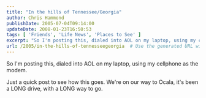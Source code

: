 ```yaml
---
title: "In the hills of Tennessee/Georgia"
author: Chris Hammond
publishDate: 2005-07-04T09:14:00
updateDate: 2008-01-23T16:50:53
tags: [ 'Friends', 'Life News', 'Places to See' ]
excerpt: "So I'm posting this, dialed into AOL on my laptop, using my cellphone as the modem. Just a quick post to see how this goes. We're on our way to Ocala, it's been a LONG drive, with a LONG way to..."
url: /2005/in-the-hills-of-tennesseegeorgia  # Use the generated URL with year
---
```

<P>So I'm posting this, dialed into AOL on my laptop, using my cellphone as the modem.</P> <P>Just a quick post to see how this goes. We're on our way to Ocala, it's been a LONG drive, with a LONG way to go.</P>
